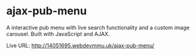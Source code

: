 # ajax-pub-menu
A interactive pub menu with live search functionality and a custom image carousel. Built with JavaScript and AJAX.

Live URL: http://14051695.webdevmmu.uk/ajax-pub-menu/
